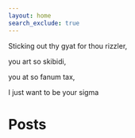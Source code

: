 ```yaml
---
layout: home
search_exclude: true
---
```

Sticking out thy gyat for thou rizzler,

you art so skibidi,

you at so fanum tax, 

I just want to be your sigma

# Posts
